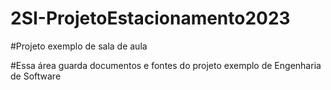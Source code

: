 # 2SI-ProjetoEstacionamento2023
#Projeto exemplo de sala de aula

#Essa área guarda documentos e fontes do projeto exemplo de Engenharia de Software
